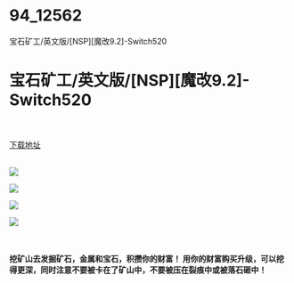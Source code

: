 # 94_12562
宝石矿工/英文版/[NSP][魔改9.2]-Switch520
# 宝石矿工/英文版/[NSP][魔改9.2]-Switch520
 <br/></br>
[下载地址](https://www.switch520.cc/article/12562 "下载地址")
<br/></br>

<p><strong><img src="https://www.switch520.cc/muke_img/upload_art_editor_20210415-1_461400eb6af6ddd409c7db632b73f7ad.jpg"></strong></p>
<p><strong><img src="https://www.switch520.cc/muke_img/upload_art_editor_20210415-1_ae99badb914b4086d4e810da68930897.jpg"></strong></p>
<p><strong><img src="https://www.switch520.cc/muke_img/upload_art_editor_20210415-1_b52fa94e4b20b06dc014916d57ccbc10.jpg"></strong></p>
<p><strong><img src="https://www.switch520.cc/muke_img/upload_art_editor_20210415-1_600312de49a70fcb8f2772257ddf2002.jpg">&nbsp;</strong></p>
<p>&nbsp;</p>
<p><strong>挖矿山去发掘矿石，金属和宝石，积攒你的财富！ 用你的财富购买升级，可以挖得更深，同时注意不要被卡在了矿山中，不要被压在裂痕中或被落石砸中！</strong></p>
